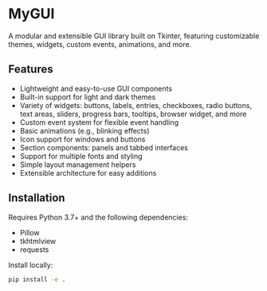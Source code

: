# MyGUI

A modular and extensible GUI library built on Tkinter, featuring customizable themes, widgets, custom events, animations, and more.

## Features

- Lightweight and easy-to-use GUI components
- Built-in support for light and dark themes
- Variety of widgets: buttons, labels, entries, checkboxes, radio buttons, text areas, sliders, progress bars, tooltips, browser widget, and more
- Custom event system for flexible event handling
- Basic animations (e.g., blinking effects)
- Icon support for windows and buttons
- Section components: panels and tabbed interfaces
- Support for multiple fonts and styling
- Simple layout management helpers
- Extensible architecture for easy additions

## Installation

Requires Python 3.7+ and the following dependencies:

- Pillow
- tkhtmlview
- requests

Install locally:

```bash
pip install -e .
